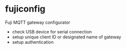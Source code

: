 # fujiconfig
Fuji MQTT gateway configurator

- check USB device for serial connection
- setup unique client ID or designated name of gateway
- setup authentication
